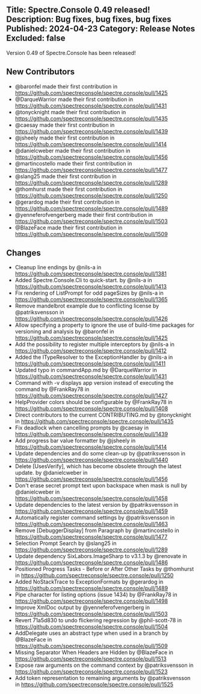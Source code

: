 Title: Spectre.Console 0.49 released!
Description: Bug fixes, bug fixes, bug fixes
Published: 2024-04-23
Category: Release Notes
Excluded: false
---

Version 0.49 of Spectre.Console has been released!

## New Contributors
* @baronfel made their first contribution in https://github.com/spectreconsole/spectre.console/pull/1425
* @DarqueWarrior made their first contribution in https://github.com/spectreconsole/spectre.console/pull/1431
* @tonycknight made their first contribution in https://github.com/spectreconsole/spectre.console/pull/1435
* @caesay made their first contribution in https://github.com/spectreconsole/spectre.console/pull/1439
* @jsheely made their first contribution in https://github.com/spectreconsole/spectre.console/pull/1414
* @danielcweber made their first contribution in https://github.com/spectreconsole/spectre.console/pull/1456
* @martincostello made their first contribution in https://github.com/spectreconsole/spectre.console/pull/1477
* @slang25 made their first contribution in https://github.com/spectreconsole/spectre.console/pull/1289
* @thomhurst made their first contribution in https://github.com/spectreconsole/spectre.console/pull/1250
* @gerardog made their first contribution in https://github.com/spectreconsole/spectre.console/pull/1489
* @yenneferofvengerberg made their first contribution in https://github.com/spectreconsole/spectre.console/pull/1503
* @BlazeFace made their first contribution in https://github.com/spectreconsole/spectre.console/pull/1509

## Changes

* Cleanup line endings by @nils-a in https://github.com/spectreconsole/spectre.console/pull/1381
* Added Spectre.Console.Cli to quick-start. by @nils-a in https://github.com/spectreconsole/spectre.console/pull/1413
* Fix rendering of ListPrompt for odd pageSizes by @nils-a in https://github.com/spectreconsole/spectre.console/pull/1365
* Remove mandelbrot example due to conflicting license by @patriksvensson in https://github.com/spectreconsole/spectre.console/pull/1426
* Allow specifying a property to ignore the use of build-time packages for versioning and analysis by @baronfel in https://github.com/spectreconsole/spectre.console/pull/1425
* Add the possibility to register multiple interceptors by @nils-a in https://github.com/spectreconsole/spectre.console/pull/1412
* Added the ITypeResolver to the ExceptionHandler by @nils-a in https://github.com/spectreconsole/spectre.console/pull/1411
* Updated typo in commandApp.md by @DarqueWarrior in https://github.com/spectreconsole/spectre.console/pull/1431
* Command with -v displays app version instead of executing the command by @FrankRay78 in https://github.com/spectreconsole/spectre.console/pull/1427
* HelpProvider colors should be configurable by @FrankRay78 in https://github.com/spectreconsole/spectre.console/pull/1408
* Direct contributors to the current CONTRIBUTING.md by @tonycknight in https://github.com/spectreconsole/spectre.console/pull/1435
* Fix deadlock when cancelling prompts by @caesay in https://github.com/spectreconsole/spectre.console/pull/1439
* Add progress bar value formatter by @jsheely in https://github.com/spectreconsole/spectre.console/pull/1414
* Update dependencies and do some clean-up by @patriksvensson in https://github.com/spectreconsole/spectre.console/pull/1440
* Delete [UsesVerify], which has become obsolete through the latest update. by @danielcweber in https://github.com/spectreconsole/spectre.console/pull/1456
* Don't erase secret prompt text upon backspace when mask is null by @danielcweber in https://github.com/spectreconsole/spectre.console/pull/1458
* Update dependencies to the latest version by @patriksvensson in https://github.com/spectreconsole/spectre.console/pull/1459
* Automatically register command settings by @patriksvensson in https://github.com/spectreconsole/spectre.console/pull/1463
* Remove [DebuggerDisplay] from Paragraph by @martincostello in https://github.com/spectreconsole/spectre.console/pull/1477
* Selection Prompt Search by @slang25 in https://github.com/spectreconsole/spectre.console/pull/1289
* Update dependency SixLabors.ImageSharp to v3.1.3 by @renovate in https://github.com/spectreconsole/spectre.console/pull/1486
* Positioned Progress Tasks - Before or After Other Tasks by @thomhurst in https://github.com/spectreconsole/spectre.console/pull/1250
* Added NoStackTrace to ExceptionFormats by @gerardog in https://github.com/spectreconsole/spectre.console/pull/1489
* Pipe character for listing options (issue 1434) by @FrankRay78 in https://github.com/spectreconsole/spectre.console/pull/1498
* Improve XmlDoc output by @yenneferofvengerberg in https://github.com/spectreconsole/spectre.console/pull/1503
* Revert 71a5d830 to undo flickering regression by @phil-scott-78 in https://github.com/spectreconsole/spectre.console/pull/1504
* AddDelegate uses an abstract type when used in a branch by @BlazeFace in https://github.com/spectreconsole/spectre.console/pull/1509
* Missing Separator When Headers are Hidden by @BlazeFace in https://github.com/spectreconsole/spectre.console/pull/1513
* Expose raw arguments on the command context by @patriksvensson in https://github.com/spectreconsole/spectre.console/pull/1523
* Add token representation to remaining arguments by @patriksvensson in https://github.com/spectreconsole/spectre.console/pull/1525